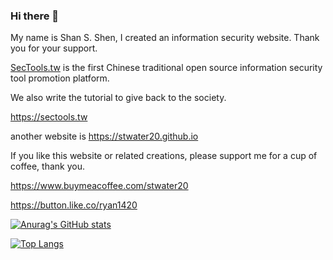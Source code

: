 ### Hi there 👋  

My name is Shan S. Shen,
I created an information security website. 
Thank you for your support.

<!--  Please buy me a coffee to support server maintenance. -->

[SecTools.tw](https://sectools.tw) is the first Chinese traditional open source information security tool promotion platform.

We also write the tutorial to give back to the society.

https://sectools.tw 

another website is https://stwater20.github.io

If you like this website or related creations, please support me for a cup of coffee, thank you.

https://www.buymeacoffee.com/stwater20

https://button.like.co/ryan1420

<!--
**stwater20/stwater20** is a ✨ _special_ ✨ repository because its `README.md` (this file) appears on your GitHub profile.

Here are some ideas to get you started:

- 🔭 I’m currently working on ...
- 🌱 I’m currently learning ...
- 👯 I’m looking to collaborate on ...
- 🤔 I’m looking for help with ...
- 💬 Ask me about ...
- 📫 How to reach me: ...
- 😄 Pronouns: ...
- ⚡ Fun fact: ...
-->

[![Anurag's GitHub stats](https://github-readme-stats.vercel.app/api?username=stwater20)](https://github.com/anuraghazra/github-readme-stats)

[![Top Langs](https://github-readme-stats.vercel.app/api/top-langs/?username=stwater20)](https://github.com/anuraghazra/github-readme-stats)
